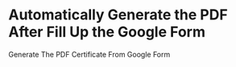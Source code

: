 # Automatically Generate the PDF After Fill Up the Google Form
Generate The PDF Certificate From Google Form
